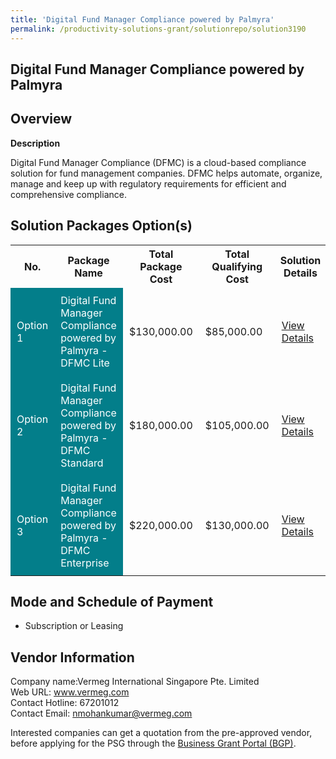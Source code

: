 ```yaml
---
title: 'Digital Fund Manager Compliance powered by Palmyra'
permalink: /productivity-solutions-grant/solutionrepo/solution3190
---
```


## Digital Fund Manager Compliance powered by Palmyra

## Overview

**Description**

Digital Fund Manager Compliance (DFMC) is a cloud-based compliance solution for fund management companies. DFMC helps automate, organize, manage and keep up with regulatory requirements for efficient and comprehensive compliance.

## Solution Packages Option(s)

<table>
<tr>
<th><b>No.</b></th>
<th><b>Package Name</b></th>
<th><b>Total Package Cost</b></th>
<th><b>Total Qualifying Cost</b></th>
<th><b>Solution Details</b></th>
</tr>
<tr>
<td style='padding: 10px; background-color: #037E8A; color: #FFFFFF;'>Option 1</td>
<td style='padding: 10px; background-color: #037E8A; color: #FFFFFF;'>Digital Fund Manager Compliance powered by Palmyra - DFMC Lite</td>
<td style='padding: 10px;'>$130,000.00</td>
<td style='padding: 10px;'>$85,000.00</td>
<td style='padding: 10px;'><a href='https://www.gobusiness.gov.sg/images/psg/Vermeg_Desensitised_Annex_3_21_July_2022_Part_1.pdf' target='_blank'>View Details</a></td>
</tr>
<tr>
<td style='padding: 10px; background-color: #037E8A; color: #FFFFFF;'>Option 2</td>
<td style='padding: 10px; background-color: #037E8A; color: #FFFFFF;'>Digital Fund Manager Compliance powered by Palmyra - DFMC Standard </td>
<td style='padding: 10px;'>$180,000.00</td>
<td style='padding: 10px;'>$105,000.00</td>
<td style='padding: 10px;'><a href='https://www.gobusiness.gov.sg/images/psg/Vermeg_Desensitised_Annex_3_21_July_2022_Part_2.pdf' target='_blank'>View Details</a></td>
</tr>
<tr>
<td style='padding: 10px; background-color: #037E8A; color: #FFFFFF;'>Option 3</td>
<td style='padding: 10px; background-color: #037E8A; color: #FFFFFF;'>Digital Fund Manager Compliance powered by Palmyra - DFMC Enterprise </td>
<td style='padding: 10px;'>$220,000.00</td>
<td style='padding: 10px;'>$130,000.00</td>
<td style='padding: 10px;'><a href='https://www.gobusiness.gov.sg/images/psg/Vermeg_Desensitised_Annex_3_21_July_2022_Part_3.pdf' target='_blank'>View Details</a></td>
</tr>
</table>

## Mode and Schedule of Payment

 - Subscription or Leasing

## Vendor Information

 Company name:Vermeg International Singapore Pte. Limited<br>Web URL: www.vermeg.com <br>Contact Hotline: 67201012 <br>Contact Email: nmohankumar@vermeg.com 

Interested companies can get a quotation from the pre-approved vendor, before applying for the PSG through the <a href='https://www.businessgrants.gov.sg/' target='_blank' rel='noopener'>Business Grant Portal (BGP)</a>.

<script src="/jquery/resize-tables.js"></script>
